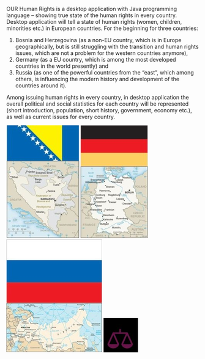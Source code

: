 OUR Human Rights is a desktop application with Java programming language – showing true state of the human rights in every country. 
Desktop application will tell a state of human rights (women, children, minorities etc.) in European countries. For the beginning for three countries: 
1. Bosnia and Herzegovina (as a non-EU country, which is in Europe geographically, but is still struggling with the transition and human rights issues, which are not a problem for the western countries anymore), 
2. Germany (as a EU country, which is among the most developed countries in the world presently) and 
3. Russia (as one of the powerful countries from the “east”, which among others, is influencing the modern history and development of the countries around it).

Among issuing human rights in every country, in desktop application the overall political and social statistics for each country will be represented (short introduction, population, short history, government, economy etc.), as well as current issues for every country.

![alt tag](https://github.com/AidaSofic/HumanRights/blob/master/BiH.jpg?raw=true)
![alt tag](https://github.com/AidaSofic/HumanRights/blob/master/Germany.jpg?raw=true)
![alt tag](https://github.com/AidaSofic/HumanRights/blob/master/Russia.jpg?raw=true)
![alt tag](https://github.com/AidaSofic/HumanRights/blob/master/logo1.jpg?raw=true)
